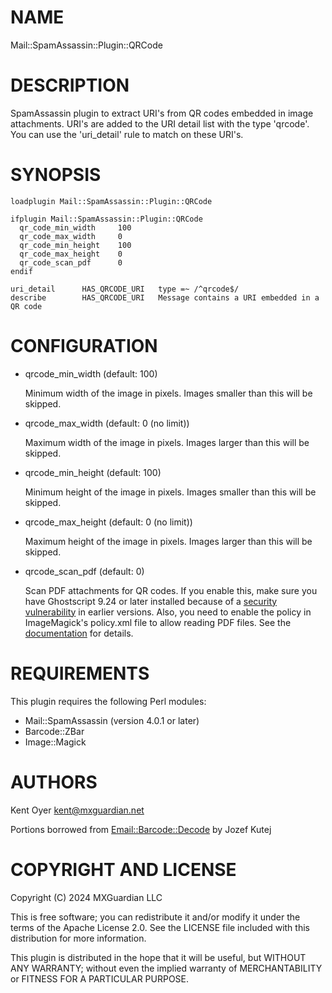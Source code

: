 # NAME

Mail::SpamAssassin::Plugin::QRCode

# DESCRIPTION

SpamAssassin plugin to extract URI's from QR codes embedded in image attachments. URI's are added to the
URI detail list with the type 'qrcode'. You can use the 'uri\_detail' rule to match
on these URI's.

# SYNOPSIS

    loadplugin Mail::SpamAssassin::Plugin::QRCode

    ifplugin Mail::SpamAssassin::Plugin::QRCode
      qr_code_min_width     100
      qr_code_max_width     0
      qr_code_min_height    100
      qr_code_max_height    0
      qr_code_scan_pdf      0
    endif

    uri_detail      HAS_QRCODE_URI   type =~ /^qrcode$/
    describe        HAS_QRCODE_URI   Message contains a URI embedded in a QR code

# CONFIGURATION

- qrcode\_min\_width (default: 100)

    Minimum width of the image in pixels. Images smaller than this will be skipped.

- qrcode\_max\_width (default: 0 (no limit))

    Maximum width of the image in pixels. Images larger than this will be skipped.

- qrcode\_min\_height (default: 100)

    Minimum height of the image in pixels. Images smaller than this will be skipped.

- qrcode\_max\_height (default: 0 (no limit))

    Maximum height of the image in pixels. Images larger than this will be skipped.

- qrcode\_scan\_pdf (default: 0)

    Scan PDF attachments for QR codes. If you enable this, make sure you have Ghostscript 9.24 or later installed
    because of a [security vulnerability](https://www.kb.cert.org/vuls/id/332928/) in earlier versions. Also, you
    need to enable the policy in ImageMagick's policy.xml file to allow reading PDF files. See the
    [documentation](https://imagemagick.org/script/security-policy.php) for details.

# REQUIREMENTS

This plugin requires the following Perl modules:

- Mail::SpamAssassin (version 4.0.1 or later)
- Barcode::ZBar
- Image::Magick

# AUTHORS

Kent Oyer <kent@mxguardian.net>

Portions borrowed from [Email::Barcode::Decode](https://metacpan.org/pod/Email::Barcode::Decode) by Jozef Kutej

# COPYRIGHT AND LICENSE

Copyright (C) 2024 MXGuardian LLC

This is free software; you can redistribute it and/or modify it under
the terms of the Apache License 2.0. See the LICENSE file included
with this distribution for more information.

This plugin is distributed in the hope that it will be useful, but WITHOUT ANY WARRANTY; without even the
implied warranty of MERCHANTABILITY or FITNESS FOR A PARTICULAR PURPOSE.
